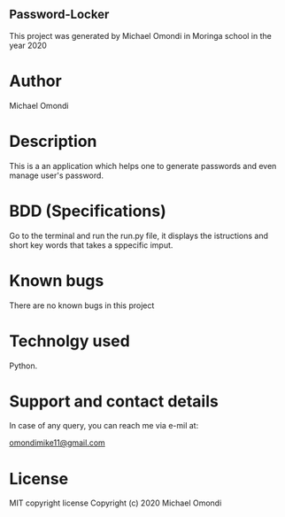 ## Password-Locker

This project was generated by Michael Omondi in Moringa school in the year 2020

# Author 

Michael Omondi

# Description

This is a an application which helps one to generate passwords and even manage user's password.

# BDD (Specifications)
Go to the terminal and run the run.py file, it displays the istructions and short key words that takes a sppecific imput.


# Known bugs

There are no known bugs in this project 

# Technolgy used

Python.

# Support and contact details

In case of any query, you can reach me via e-mil at:

omondimike11@gmail.com

# License

MIT copyright license Copyright (c) 2020 Michael Omondi


